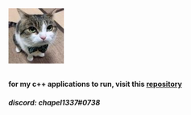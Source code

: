 <img src = "https://raw.githubusercontent.com/chapel1337/chapel1337.github.io/main/media/profile.png">

##

#### for my c++ applications to run, visit this <a href = "https://github.com/chapel1337/visual-studio-cpp-redistributable">repository</a>

##### discord: chapel1337#0738

